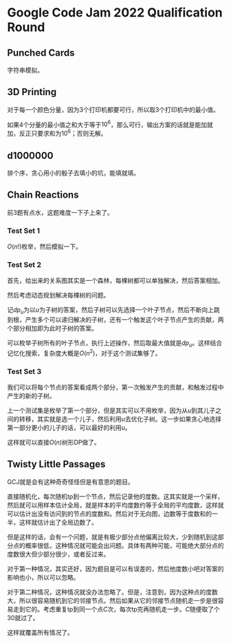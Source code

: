# Google Code Jam 2022 Qualification Round

## Punched Cards

字符串模拟。

## 3D Printing

对于每一个颜色分量，因为3个打印机都要可行，所以取3个打印机中的最小值。

如果4个分量的最小值之和大于等于$10^6$，那么可行，输出方案的话就是能加就加，反正只要求和为$10^6$；否则无解。

## d1000000

排个序，贪心用小的骰子去填小的坑，能填就填。

## Chain Reactions

前3题有点水，这题难度一下子上来了。

### Test Set 1

$O(n!)$枚举，然后模拟一下。

### Test Set 2

首先，给出来的关系图其实是一个森林，每棵树都可以单独解决，然后答案相加。

然后考虑动态规划解决每棵树的问题。

记$dp_u$为以$u$为子树的答案，然后子树可以先选择一个叶子节点，然后不断向上跳到根，产生多个可以递归解决的子树，还有一个触发这个叶子节点产生的贡献，两个部分相加即为此时子树的答案。

可以枚举子树所有的叶子节点，执行上述操作，然后取最大值就是$dp_u$。这样结合记忆化搜索，复杂度大概是$O(n^2)$，对于这个测试集够了。

### Test Set 3

我们可以将每个节点的答案看成两个部分，第一次触发产生的贡献，和触发过程中产生的新的子树。

上一个测试集是枚举了第一个部分，但是其实可以不用枚举，因为从$u$到其儿子之间的转移，其实就是选一个儿子，然后利用$u$去优化子树。这一步如果贪心地选择第一部分更小的儿子的话，可以最好的利用$u$。

这样就可以直接$O(n)$树形DP做了。

## Twisty Little Passages

GCJ就是会有这种奇奇怪怪但是有意思的题目。

直接随机化，每次随机tp到一个节点，然后记录他的度数。这其实就是一个采样，然后就可以用样本估计全局，就是样本的平均度数约等于全局的平均度数，这样就可以估计出没有访问到的节点的度数和。然后对于无向图，边数等于度数和的一半，这样就估计出了全局边数了。

但是这样的话，会有一个问题，就是有极少部分点他偏离比较大，少到随机到这部分点的概率很低，这种情况就可能会出问题。具体有两种可能，可能绝大部分点的度数很大但少部分很少，或者反过来。

对于第一种情况，其实还好，因为题目是可以有误差的，然后他度数小吧对答案的影响也小，所以可以忽略。

对于第二种情况，这种情况就没办法忽略了。但是，注意到，因为这种点的度数大，所以很容易随机到它的邻接节点。然后如果从它的邻接节点随机走一步是很容易走到它的。考虑重复tp到同一个点$C$次，每次tp完再随机走一步。$C$随便取了个30就过了。

这样就覆盖所有情况了。